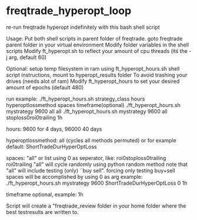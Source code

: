 # freqtrade_hyperopt_loop
re-run freqtrade hyperopt indefinitely with this bash shell script

Usage:
Put both shell scripts in parent folder of freqtrade.
goto freqtrade parent folder in your virtual environment
Modify folder variables in the shell scripts
Modify ft_hyperopt.sh to reflect your amount of cpu threads (itś the -j arg, default 60)

Optional: setup temp filesystem in ram using ft_hyperopt_hours.sh shell script instructions, mount to hyperopt_results folder
To avoid trashing your drives (needs alot of ram)
Modify ft_hyperopt_hours to set your desired amount of epochs (default 480)

run example:
./ft_hyperopt_hours.sh strategy_class hours hyperoptlossmethod spaces timeframe(optional)
./ft_hyperopt_hours.sh mystrategy 9600 all all
./ft_hyperopt_hours.sh mystrategy 9600 all stoploss0roi0trailing 1h

hours: 9600 for 4 days, 96000 40 days

hyperoptlossmethod: all (cycles all methods permuted) or for example default: ShortTradeDurHyperOptLoss

spaces: "all" or list using 0 as seperator, like: 
roi0stoploss0trailing
roi0trailing
"all" will cycle randomly using python random method
note that "all" will include testing (only) ¨buy sell". forcing only testing buy+sell spaces will be accomplished by using 0 as arg
example: ./ft_hyperopt_hours.sh mystrategy 9600 ShortTradeDurHyperOptLoss 0 1h

timeframe optional, example: 1h

Script will create a "freqtrade_review folder in your home folder where the best testresults are written to.
